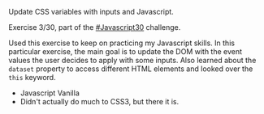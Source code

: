 Update CSS variables with inputs and Javascript.

Exercise 3/30, part of the [#Javascript30](http://javascript30.com) challenge.

Used this exercise to keep on practicing my Javascript skills. In this particular exercise, the main goal is to update the DOM with the event values the user decides to apply with some inputs. Also learned about the `dataset` property to access different HTML elements and looked over the `this` keyword.

- Javascript Vanilla
- Didn't actually do much to CSS3, but there it is.
